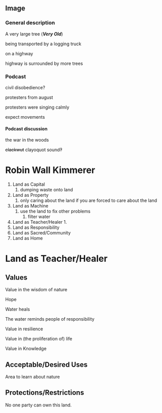 ## Image

### General description

A very large tree (***Very Old***)

being transported by a logging truck

on a highway

highway is surrounded by more trees

### Podcast

civil disobedience?

protesters from august

protesters were singing calmly

expect movements



#### Podcast discussion

the war in the woods

~~clackwut~~ clayoquot sound~~?~~



# Robin Wall Kimmerer

1. Land as Capital
   1. dumping waste onto land
2. Land as Property
   1. only caring about the land if you are forced to care about the land
3. Land as Machine
   1. use the land to fix other problems
      1. filter water
4. Land as Teacher/Healer
   1. 
5. Land as Responsibility
6. Land as Sacred/Community
7. Land as Home





# Land as Teacher/Healer

## Values

Value in the wisdom of nature

Hope

Water heals

The water reminds people of responsibility

Value in resilience

Value in (the proliferation of) life

Value in Knowledge

## Acceptable/Desired Uses

Area to learn about nature



## Protections/Restrictions

No one party can own this land.
